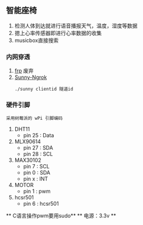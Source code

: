 ## 智能座椅

1. 检测人体到达就进行语音播报天气，温度，湿度等数据
2. 摁上心率传感器即进行心率数据的收集
3. musicbox直接搜索


### 内网穿透

1. [frp](https://github.com/fatedier/frp/)  废弃
2. [Sunny-Ngrok](https://www.ngrok.cc/)
	```
	./sunny clientid 隧道id
	```
### 硬件引脚
```
采用树莓派的 wPi 引脚编码
```
1. DHT11
	- pin 25 : Data
2. MLX90614
	- pin 27 : SDA
	- pin 28 : SCL
3. MAX30102
	- pin 7 : SCL
	- pin 0 : SDA
	- pin x : INT
4. MOTOR
	- pin 1 : pwm
5. hcsr501
	- pin 6  : hcsr501

** C语言操作pwm要用sudo**
** 电源：3.3v **
